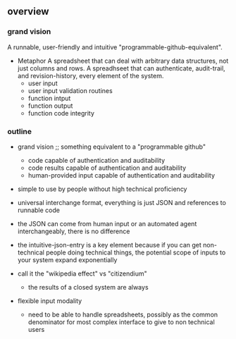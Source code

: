 ## overview

### grand vision 

A runnable, user-friendly and intuitive "programmable-github-equivalent".

* Metaphor
A spreadsheet that can deal with arbitrary data structures, not just columns and rows.
A spreadhseet that can authenticate, audit-trail, and revision-history, every element of the system.
   * user input
   * user input validation routines
   * function intput
   * function output
   * function code integrity

### outline

* grand vision ;; something equivalent to a "programmable github"
    * code capable of authentication and auditability
    * code results capable of authentication and auditability
    * human-provided input capable of authentication and auditability

* simple to use by people without high technical proficiency
* universal interchange format, everything is just JSON and references to runnable code
* the JSON can come from human input or an automated agent interchangeably, there is no difference

* the intuitive-json-entry is a key element because if you can get non-technical people doing technical things, the potential scope of inputs to your system expand exponentially
* call it the "wikipedia effect" vs "citizendium" 
    * the results of a closed system are always

* flexible input modality
    * need to be able to handle spreadsheets, possibly as the common denominator for most complex interface to give to non technical users
  
